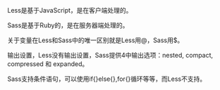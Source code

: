 Less是基于JavaScript，是在客户端处理的。

Sass是基于Ruby的，是在服务器端处理的。

关于变量在Less和Sass中的唯一区别就是Less用@，Sass用$。

输出设置，Less没有输出设置，Sass提供4中输出选项：nested, compact, compressed 和 expanded。

Sass支持条件语句，可以使用if{}else{},for{}循环等等，而Less不支持。
